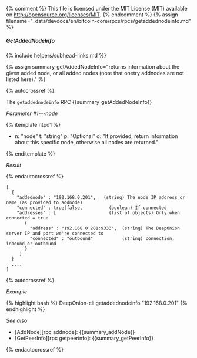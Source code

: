 {% comment %}
This file is licensed under the MIT License (MIT) available on
http://opensource.org/licenses/MIT.
{% endcomment %}
{% assign filename="_data/devdocs/en/bitcoin-core/rpcs/rpcs/getaddednodeinfo.md" %}

##### GetAddedNodeInfo
{% include helpers/subhead-links.md %}

{% assign summary_getAddedNodeInfo="returns information about the given added node, or all added nodes (note that onetry addnodes are not listed here)." %}

{% autocrossref %}

The `getaddednodeinfo` RPC {{summary_getAddedNodeInfo}}

*Parameter #1---node*

{% itemplate ntpd1 %}
- n: "node"
  t: "string"
  p: "Optional"
  d: "If provided, return information about this specific node, otherwise all nodes are returned."

{% enditemplate %}

*Result*

{% endautocrossref %}

    [
      {
        "addednode" : "192.168.0.201",   (string) The node IP address or name (as provided to addnode)
        "connected" : true|false,          (boolean) If connected
        "addresses" : [                    (list of objects) Only when connected = true
           {
             "address" : "192.168.0.201:9333",  (string) The DeepOnion server IP and port we're connected to
             "connected" : "outbound"           (string) connection, inbound or outbound
           }
         ]
      }
      ,...
    ]

{% autocrossref %}

*Example*

{% highlight bash %}
DeepOnion-cli getaddednodeinfo "192.168.0.201"
{% endhighlight %}

*See also*

* [AddNode][rpc addnode]: {{summary_addNode}}
* [GetPeerInfo][rpc getpeerinfo]: {{summary_getPeerInfo}}

{% endautocrossref %}
